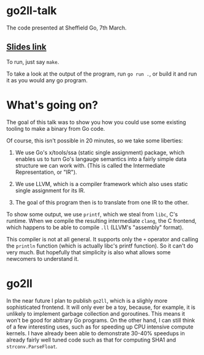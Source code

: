 go2ll-talk
==========

The code presented at Sheffield Go, 7th March.

## [Slides link](https://docs.google.com/presentation/d/e/2PACX-1vSXVZ2l-BYUeuQ6fLgCH5oGfKeXTsYB360Z0N3xe77WxGatqfUG2XOoOef4gzzQFJT14Ps7gaa-BOmx/pub)

To run, just say `make`.

To take a look at the output of the program, run `go run .`, or build it and run
it as you would any go program.

# What's going on?

The goal of this talk was to show you how you could use some existing tooling to make a binary from Go code.

Of course, this isn't possible in 20 minutes, so we take some liberties:

1) We use Go's x/tools/ssa (static single assignment) package, which enables us to turn Go's langauge semantics into a fairly simple data structure we can work with. (This is called the Intermediate Representation, or "IR").

2) We use LLVM, which is a compiler framework which also uses static single assignment for its IR.

3) The goal of this program then is to translate from one IR to the other.

To show some output, we use `printf`, which we steal from `libc`, C's runtime. When we compile the resulting intermediate `clang`, the C frontend, which happens to be able to compile `.ll` (LLVM's "assembly" format).

This compiler is not at all general. It supports only the `+` operator and calling the `println` function (which is actually libc's printf function). So it can't do very much. But hopefully that simplicity is also what allows some newcomers to understand it.

# go2ll

In the near future I plan to publish `go2ll`, which is a slighly more sophisticated frontend. It will only ever be a toy, because, for example, it is unlikely to implement garbage collection and goroutines. This means it won't be good for abitrary Go programs. On the other hand, I can still think of a few interesting uses, such as for speeding up CPU intensive compute kernels. I have already been able to demonstrate 30-40% speedups in already fairly well tuned code such as that for computing SHA1 and `strconv.ParseFloat`.
